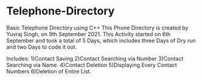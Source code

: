# Telephone-Directory
Basic Telephone Directory using C++
This Phone Directory is created by Yuvraj Singh, on 
9th September 2021.
This Activity started on 6th September and took a total of 5 Days, which includes three Days of Dry run and two Days to code it out.

Includes:
1)Contact Saving
2)Contact Searching via Number
3)Contact Searching via Name.
4)Contact Deletion
5)Displaying Every Contact Numbers
6)Deletion of Entire List.

